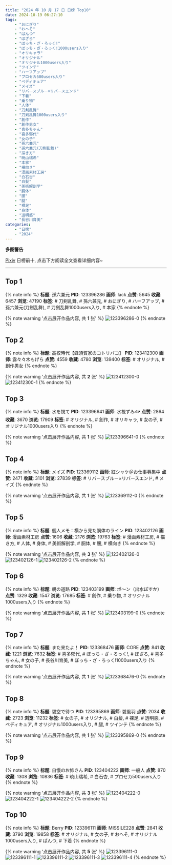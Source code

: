 ```yaml
---
title: "2024 年 10 月 17 日 日榜 Top10"
date: 2024-10-19 06:27:10
tags:
    - "おにぎり"
    - "おへそ"
    - "ぱんつ"
    - "ぼざろ"
    - "ぼっち・ざ・ろっく!"
    - "ぼっち・ざ・ろっく!1000users入り"
    - "オリキャラ"
    - "オリジナル"
    - "オリジナル1000users入り"
    - "ツインテ"
    - "ハーフアップ"
    - "プロセカ500users入り"
    - "ペディキュア"
    - "メイズ"
    - "リバースブルー×リバースエンド"
    - "下着"
    - "乗り物"
    - "人体"
    - "刀剣乱舞"
    - "刀剣乱舞1000users入り"
    - "創作"
    - "創作男女"
    - "喜多ちゃん"
    - "喜多郁代"
    - "女の子"
    - "孫六兼元"
    - "孫六兼元(刀剣乱舞)"
    - "描き方"
    - "暁山瑞希"
    - "本家"
    - "横向き"
    - "漫画素材工房"
    - "白石杏"
    - "白髪"
    - "美術解剖学"
    - "胴体"
    - "腰"
    - "腿"
    - "裸足"
    - "身体"
    - "透明感"
    - "長谷川育美"
categories:
    - "日榜"
    - "2024"
---
```


<i class="fa fa-triangle-exclamation"></i>**多图警告**<i class="fa fa-triangle-exclamation"></i>

[Pixiv](https://www.pixiv.net/) 日榜前十, 点击下方阅读全文查看详细内容~

<!-- more -->

---

## Top 1

{% note info %}
**标题**: 孫六兼元
**PID**: 123396286 **画师**: lack
**点赞**: 5645 **收藏**: 6457 **浏览**: 47190
**标签**: # 刀剣乱舞, # 孫六兼元, # おにぎり, # ハーフアップ, # 孫六兼元(刀剣乱舞), # 刀剣乱舞1000users入り, # 本家
{% endnote %}

{% note warning '点击展开作品内容, 共 **1** 张' %}
![123396286-0](https://i.pixiv.re/img-original/img/2024/10/17/00/03/46/123396286_p0.jpg)
{% endnote %}

## Top 2

{% note info %}
**标题**: 高校時代【蜂須賀家のコトリバコ】
**PID**: 123412300 **画师**: 露々々木もげら
**点赞**: 4559 **收藏**: 4780 **浏览**: 139400
**标签**: # オリジナル, # 創作男女
{% endnote %}

{% note warning '点击展开作品内容, 共 **2** 张' %}
![123412300-0](https://i.pixiv.re/img-original/img/2024/10/17/17/09/32/123412300_p0.jpg)
![123412300-1](https://i.pixiv.re/img-original/img/2024/10/17/17/09/32/123412300_p1.jpg)
{% endnote %}

## Top 3

{% note info %}
**标题**: 水を視て
**PID**: 123396641 **画师**: 水視ずみ🐟
**点赞**: 2864 **收藏**: 3670 **浏览**: 17909
**标签**: # オリジナル, # 創作, # オリキャラ, # 女の子, # オリジナル1000users入り
{% endnote %}

{% note warning '点击展开作品内容, 共 **1** 张' %}
![123396641-0](https://i.pixiv.re/img-original/img/2024/10/17/00/13/24/123396641_p0.jpg)
{% endnote %}

## Top 4

{% note info %}
**标题**: メイズ
**PID**: 123369112 **画师**: 紅シャケ＠お仕事募集中
**点赞**: 2471 **收藏**: 3101 **浏览**: 27839
**标签**: # リバースブルー×リバースエンド, # メイズ
{% endnote %}

{% note warning '点击展开作品内容, 共 **1** 张' %}
![123369112-0](https://i.pixiv.re/img-original/img/2024/10/16/00/16/44/123369112_p0.jpg)
{% endnote %}

## Top 5

{% note info %}
**标题**: 個人メモ：横から見た胴体のライン
**PID**: 123402126 **画师**: 漫画素材工房
**点赞**: 1606 **收藏**: 2176 **浏览**: 19763
**标签**: # 漫画素材工房, # 描き方, # 人体, # 身体, # 美術解剖学, # 胴体, # 腰, # 横向き
{% endnote %}

{% note warning '点击展开作品内容, 共 **3** 张' %}
![123402126-0](https://i.pixiv.re/img-original/img/2024/10/17/06/00/06/123402126_p0.jpg)
![123402126-1](https://i.pixiv.re/img-original/img/2024/10/17/06/00/06/123402126_p1.jpg)
![123402126-2](https://i.pixiv.re/img-original/img/2024/10/17/06/00/06/123402126_p2.jpg)
{% endnote %}

## Top 6

{% note info %}
**标题**: 朝の道路
**PID**: 123403199 **画师**: ポ～ン（出水ぽすか）
**点赞**: 1329 **收藏**: 1547 **浏览**: 17685
**标签**: # 創作, # 乗り物, # オリジナル1000users入り
{% endnote %}

{% note warning '点击展开作品内容, 共 **1** 张' %}
![123403199-0](https://i.pixiv.re/img-original/img/2024/10/17/07/30/02/123403199_p0.jpg)
{% endnote %}

## Top 7

{% note info %}
**标题**: また来たよ！
**PID**: 123368476 **画师**: CORE
**点赞**: 841 **收藏**: 1221 **浏览**: 7632
**标签**: # 喜多郁代, # ぼっち・ざ・ろっく!, # ぼざろ, # 喜多ちゃん, # 女の子, # 長谷川育美, # ぼっち・ざ・ろっく!1000users入り
{% endnote %}

{% note warning '点击展开作品内容, 共 **1** 张' %}
![123368476-0](https://i.pixiv.re/img-original/img/2024/10/16/00/02/04/123368476_p0.png)
{% endnote %}

## Top 8

{% note info %}
**标题**: 碧空で待つ
**PID**: 123395869 **画师**: 碧風羽
**点赞**: 2034 **收藏**: 2723 **浏览**: 11232
**标签**: # 女の子, # オリジナル, # 白髪, # 裸足, # 透明感, # ペディキュア, # オリジナル1000users入り, # 腿, # ツインテ
{% endnote %}

{% note warning '点击展开作品内容, 共 **1** 张' %}
![123395869-0](https://i.pixiv.re/img-original/img/2024/10/17/00/00/13/123395869_p0.jpg)
{% endnote %}

## Top 9

{% note info %}
**标题**: 自慢のお姉さん
**PID**: 123404222 **画师**: 一般人
**点赞**: 870 **收藏**: 1308 **浏览**: 10836
**标签**: # 暁山瑞希, # 白石杏, # プロセカ500users入り
{% endnote %}

{% note warning '点击展开作品内容, 共 **3** 张' %}
![123404222-0](https://i.pixiv.re/img-original/img/2024/10/17/08/59/19/123404222_p0.jpg)
![123404222-1](https://i.pixiv.re/img-original/img/2024/10/17/08/59/19/123404222_p1.jpg)
![123404222-2](https://i.pixiv.re/img-original/img/2024/10/17/08/59/19/123404222_p2.jpg)
{% endnote %}

## Top 10

{% note info %}
**标题**: Berry
**PID**: 123396111 **画师**: MISSILE228
**点赞**: 2841 **收藏**: 3790 **浏览**: 19858
**标签**: # オリジナル, # 女の子, # おへそ, # オリジナル1000users入り, # ぱんつ, # 下着
{% endnote %}

{% note warning '点击展开作品内容, 共 **5** 张' %}
![123396111-0](https://i.pixiv.re/img-original/img/2024/10/17/00/01/31/123396111_p0.jpg)
![123396111-1](https://i.pixiv.re/img-original/img/2024/10/17/00/01/31/123396111_p1.jpg)
![123396111-2](https://i.pixiv.re/img-original/img/2024/10/17/00/01/31/123396111_p2.jpg)
![123396111-3](https://i.pixiv.re/img-original/img/2024/10/17/00/01/31/123396111_p3.jpg)
![123396111-4](https://i.pixiv.re/img-original/img/2024/10/17/00/01/31/123396111_p4.jpg)
{% endnote %}
